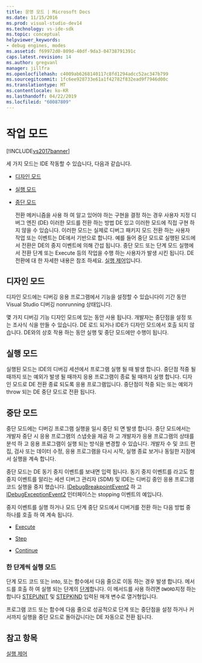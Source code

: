 ```yaml
---
title: 운영 모드 | Microsoft Docs
ms.date: 11/15/2016
ms.prod: visual-studio-dev14
ms.technology: vs-ide-sdk
ms.topic: conceptual
helpviewer_keywords:
- debug engines, modes
ms.assetid: f69972d0-809d-40df-9da3-04738791391c
caps.latest.revision: 14
ms.author: gregvanl
manager: jillfra
ms.openlocfilehash: c4009ab6268140117c8fd1294adcc52ac347b799
ms.sourcegitcommit: 1fc6ee928733e61a1f42782f832ead9f7946d00c
ms.translationtype: MT
ms.contentlocale: ko-KR
ms.lasthandoff: 04/22/2019
ms.locfileid: "60087809"
---
```

# <a name="operational-modes"></a>작업 모드
[!INCLUDE[vs2017banner](../../includes/vs2017banner.md)]

세 가지 모드는 IDE 작동할 수 있습니다, 다음과 같습니다.  
  
- [디자인 모드](#vsconoperationalmodesanchor1)  
  
- [실행 모드](#vsconoperationalmodesanchor2)  
  
- [중단 모드](#vsconoperationalmodesanchor3)  
  
  전환 메커니즘을 사용 하 여 알고 있어야 하는 구현을 결정 하는 경우 사용자 지정 디버그 엔진 (DE) 이러한 모드를 전환 하는 방법 DE 있고 이러한 모드에 직접 구현 하지 않을 수 있습니다. 이러한 모드는 실제로 디버그 패키지 모드 전환 하는 사용자 작업 또는 이벤트는 DE에서 기반으로 합니다. 예를 들어 중단 모드로 실행된 모드에서 전환은 DE의 중지 이벤트에 의해 간섭 됩니다. 중단 모드 또는 단계 모드 실행에서 전환 단계 또는 Execute 등의 작업을 수행 하는 사용자가 발생 시킨 됩니다. DE 전환에 대 한 자세한 내용은 참조 하세요. [실행 제어](../../extensibility/debugger/control-of-execution.md)입니다.  
  
## <a name="vsconoperationalmodesanchor1"></a> 디자인 모드  
 디자인 모드에는 디버깅 응용 프로그램에서 기능을 설정할 수 있습니다이 기간 동안 Visual Studio 디버깅 nonrunning 상태입니다.  
  
 몇 가지 디버깅 기능 디자인 모드에 있는 동안 사용 됩니다. 개발자는 중단점을 설정 또는 조사식 식을 만들 수 있습니다. DE 로드 되거나 IDE가 디자인 모드에서 호출 되지 않습니다. DE와의 상호 작용 하는 동안 실행 및 중단 모드에만 수행이 됩니다.  
  
## <a name="vsconoperationalmodesanchor2"></a> 실행 모드  
 실행된 모드는 IDE의 디버깅 세션에서 프로그램 실행 될 때 발생 합니다. 중단점 적중 될 때까지 또는 예외가 발생 될 때까지 응용 프로그램이 종료 될 때까지 실행 합니다. 디자인 모드로 DE 전환 종료 되도록 응용 프로그램입니다. 중단점이 적중 되는 또는 예외가 throw 되는 DE 중단 모드로 전환 됩니다.  
  
## <a name="vsconoperationalmodesanchor3"></a> 중단 모드  
 중단 모드에는 디버깅 프로그램 실행을 일시 중단 되 면 발생 합니다. 중단 모드에서는 개발자 중단 시 응용 프로그램의 스냅숏을 제공 하 고 개발자가 응용 프로그램의 상태를 분석 하 고 응용 프로그램이 실행 되는 방식을 변경할 수 있습니다. 개발자 수 및 코드 편집, 검사 또는 데이터 수정, 응용 프로그램을 다시 시작, 실행 종료 보거나 동일한 지점에서 실행을 계속 합니다.  
  
 중단 모드는 DE 동기 중지 이벤트를 보내면 입력 됩니다. 동기 중지 이벤트를 라고도 함 중지 이벤트를 알리는 세션 디버그 관리자 (SDM) 및 IDE는 디버깅 중인 응용 프로그램 코드 실행을 중지 했습니다. [IDebugBreakpointEvent2](../../extensibility/debugger/reference/idebugbreakpointevent2.md) 하 고 [IDebugExceptionEvent2](../../extensibility/debugger/reference/idebugexceptionevent2.md) 인터페이스는 stopping 이벤트의 예입니다.  
  
 중지 이벤트를 실행 하거나 모드 단계 중단 모드에서 디버거를 전환 하는 다음 방법 중 하나를 호출 하 여 계속 됩니다.  
  
- [Execute](../../extensibility/debugger/reference/idebugprocess3-execute.md)  
  
- [Step](../../extensibility/debugger/reference/idebugprocess3-step.md)  
  
- [Continue](../../extensibility/debugger/reference/idebugprocess3-continue.md)  
  
### <a name="vsconoperationalmodesanchor4"></a> 한 단계씩 실행 모드  
 단계 모드 코드 또는 into, 또는 함수에서 다음 줄으로 이동 하는 경우 발생 합니다. 메서드를 호출 하 여 실행 되는 단계의 [단계](../../extensibility/debugger/reference/idebugprocess3-step.md)합니다. 이 메서드를 사용 하려면 `DWORD`지정 하는 합니다 [STEPUNIT](../../extensibility/debugger/reference/stepunit.md) 및 [STEPKIND](../../extensibility/debugger/reference/stepkind.md) 입력된 매개 변수로 열거형입니다.  
  
 프로그램 코드 또는 함수에 다음 줄으로 성공적으로 단계 또는 중단점을 설정 하거나 커서까지 실행을 중단 모드로 돌아갑니다는 DE 자동으로 전환 됩니다.  
  
## <a name="see-also"></a>참고 항목  
 [실행 제어](../../extensibility/debugger/control-of-execution.md)
